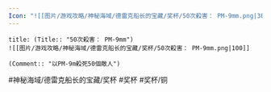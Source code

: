 ```yaml
---
Icon: "![[图片/游戏攻略/神秘海域/德雷克船长的宝藏/奖杯/50次殺害： PM-9mm.png|30]]"
---
```

```ad-common-bronze-trophy
title: (Title:: "50次殺害： PM-9mm")
![[图片/游戏攻略/神秘海域/德雷克船长的宝藏/奖杯/50次殺害： PM-9mm.png|100]]

(Comment:: "以PM-9m殺死50個敵人")
```

#神秘海域/德雷克船长的宝藏/奖杯 #奖杯 #奖杯/铜
